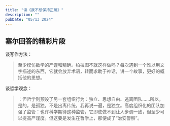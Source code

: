 ```yaml
---
title: "读《我不想保持正确》"
description: ""
pubDate: "05/13 2024"
---
```


## 塞尔回答的精彩片段

谈写作方法：

> 至少模仿数学的严谨和精确。柏拉图不就这样做吗？每次遇到一个难以用文字描述的东西，它就会放弃术语，转而求助于神话，讲一个故事，更好的概括他的思想。

谈哲学观念：

> ：但哲学则预设了另一套组织行为：独立、思想自由、逃离团队……所以，是的，是孤独。不是出离传统，我再说一遍，是独立。高度组织化的团队加强了监管：也许科学期待这种监管，它即使做不到让人步调一致，但至少可以提高严谨度。但这要是发生在哲学上，那便成了“治安警察”。
